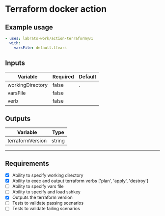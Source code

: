 # Terraform docker action

## Example usage

``` yml
- uses: labrats-work/action-terraform@v1
  with:
    varsFile: default.tfvars
```

## Inputs

|Variable|Required|Default|
|---|---|---|
|workingDirectory|false|.|
|varsFile|false||
|verb|false||

## Outputs

|Variable|Type|
|---|---|
|terraformVersion|string|
---

## Requirements

- [x] Ability to specify working directory
- [x] Ability to exec and output terraform verbs ['plan', 'apply', 'destroy']
- [ ] Ability to specify vars file
- [ ] Ability to specify and load sshkey
- [x] Outputs the terraform version
- [ ] Tests to validate passing scenarios
- [ ] Tests to validate failing scenarios
